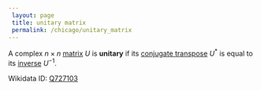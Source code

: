 ```yaml
---
 layout: page
 title: unitary matrix
 permalink: /chicago/unitary_matrix
---
```

A complex $n\times n$ [matrix](https://mathgloss.github.io/MathGloss/chicago/matrix) $U$ is **unitary** if its [conjugate transpose](https://mathgloss.github.io/MathGloss/chicago/conjugate_transpose) $U^*$ is equal to its [inverse](https://mathgloss.github.io/MathGloss/chicago/inverse_matrix) $U^{-1}$. 

Wikidata ID: [Q727103](https://www.wikidata.org/wiki/Q727103)